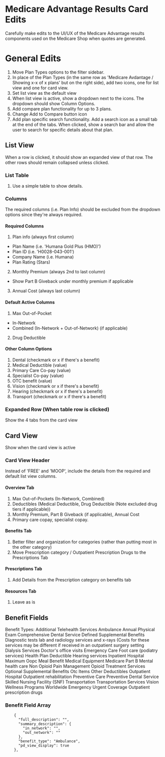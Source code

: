 # Medicare Advantage Results Card Edits
Carefully make edits to the UI/UX of the Medicare Advantage results components used on the Medicare Shop when quotes are generated.

# General Edits
1. Move Plan Types options to the filter sidebar.
2. In place of the Plan Types (in the same row as 'Medicare Avdantage / Showing x-x of x plans' but on the right side), add two icons, one for list view and one for card view.
3. Set list view as the default view
4. When list view is active, show a dropdown next to the icons. The dropdown should show Column Options.
5. Add compare plan functionality for up to 3 plans. 
6. Change Add to Compare button icon
7. Add plan specific search functionality. Add a search icon as a small tab at the end of the tabs. When clicked, show a search bar and allow the user to search for specific details about that plan. 

## List View
 When a row is clicked, it should show an expanded view of that row. The other rows should remain collapsed unless clicked.

### List Table
1. Use a simple table to show details.

### Columns
The required columns (i.e. Plan Info) should be excluded from the dropdown options since they're always required.
#### Required Columns
1. Plan info (always first column)
- Plan Name (i.e. 'Humana Gold Plus (HMO)')
- Plan ID (i.e. 'H0028-043-001')
- Company Name (i.e. Humana)
- Plan Rating (Stars)
2. Monthly Premium (always 2nd to last column)
- Show Part B Giveback under monthly premium if applicable
3. Annual Cost (always last column)

#### Default Active Columns
1. Max Out-of-Pocket
- In-Network
- Combined (In-Network + Out-of-Network) (if applicable)
2. Drug Deductible

#### Other Column Options
1. Dental (checkmark or x if there's a benefit)
2. Medical Deductible (value)
3. Primary Care Co-pay (value)
4. Specialist Co-pay (value)
5. OTC benefit (value)
6. Vision (checkmark or x if there's a benefit)
7. Hearing (checkmark or x if there's a benefit)
8. Transport (checkmark or x if there's a benefit)

### Expanded Row (When table row is clicked)
Show the 4 tabs from the card view

## Card View
Show when the card view is active

### Card View Header
Instead of 'FREE' and 'MOOP', include the details from the required and default list view columns.

#### Overview Tab
1. Max Out-of-Pockets (In-Network, Combined)
2. Deductibles (Medical Deductible, Drug Deductible (Note excluded drug tiers if applicable))
3. Monthly Premium, Part B Giveback (if applicable), Annual Cost
4. Primary care copay, specialist copay.

#### Benefits Tab
1. Better filter and organization for categories (rather than putting most in the other category)
2. Move Prescription category /  Outpatient Prescription Drugs to the Prescriptions Tab

#### Prescriptions Tab
1. Add Details from the Prescription category on benefits tab

#### Resources Tab
1. Leave as is


## Benefit Fields
Benefit Types:
Additional Telehealth Services
Ambulance
Annual Physical Exam
Comprehensive Dental Service
Defined Supplemental Benefits
Diagnostic tests lab and radiology services and x-rays (Costs for these services may be different if received in an outpatient surgery setting
Dialysis Services
Doctor's office visits
Emergency Care
Foot care (podiatry services)
Health Plan Deductible
Hearing services
Inpatient Hospital
Maximum Oopc
Meal Benefit
Medical Equipment
Medicare Part B
Mental health care
Non Opioid Pain Management
Opioid Treatment Services
Optional Supplemental Benefits
Otc Items
Other Deductibles
Outpatient Hospital
Outpatient rehabilitation
Preventive Care
Preventive Dental Service
Skilled Nursing Facility (SNF)
Transportation
Transportation Services
Vision
Wellness Programs
Worldwide Emergency Urgent Coverage
Outpatient prescription drugs

### Benefit Field Array
        {
          "full_description": "",
          "summary_description": {
            "in_network": "",
            "out_network": ""
          },
          "benefit_type": "Ambulance",
          "pd_view_display": true
        },
